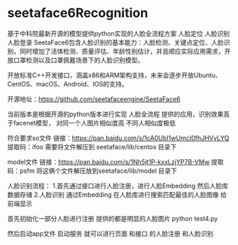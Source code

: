 # seetaface6Recognition
基于中科院最新开源的模型提供python实现的人脸全流程方案 人脸定位 人脸识别 人脸登录
SeetaFace6包含人脸识别的基本能力：人脸检测、关键点定位、人脸识别，同时增加了活体检测、质量评估、年龄性别估计，并且顺应实际应用需求，开放口罩检测以及口罩佩戴场景下的人脸识别模型。


开放标准C++开发接口，涵盖x86和ARM架构支持，未来会逐步开放Ubuntu、CentOS、macOS、Android、IOS的支持。

开源地址：https://github.com/seetafaceengine/SeetaFace6





当前版本是根据开源的python版本进行实现 人脸全流程 提供的应用，识别效果高于facenet模型， 对同一个人图片相似度高  不同人相似度极低  
 
符合要求so文件  链接：https://pan.baidu.com/s/1cA0UbI1wUmcI0fhJHVyLYQ 
提取码：ifoo  需要将文件解压到 seetaface/lib/centos 目录下 

model文件 链接：https://pan.baidu.com/s/1Nh5jt1P-kxxLzjYP7B-VMw 
提取码：psfm 将这俩个文件解压放到seetaface/lib/model 目录下



人脸识别流程： 1.首先通过接口进行人脸注册，进行人脸Embedding 然后人脸库数据存储 2.人脸识别 通过Embedding 在人脸库进行搜索匹配最佳的人脸图像 给前端显示

首先初始化一部分人脸进行注册 提供的都是明显的人脸图片 python test4.py

然后启动app文件 启动服务 就可以进行页面 和接口 的人脸注册 和人脸识别
